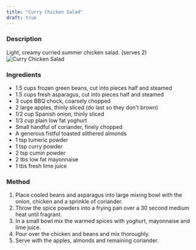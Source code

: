 ```yaml
---
title: "Curry Chicken Salad"
draft: true
---
```


### Description

Light, creamy curried summer chicken salad. (serves 2)
![Curry Chicken Salad](https://krandor.business/recipes/food-pics/Curry_chicken_salad.jpg)

### Ingredients

+ 1.5 cups frozen green beans, cut into pieces half and steamed
+ 1.5 cups fresh asparagus, cut into pieces half and steamed
+ 3 cups BBQ chock, coarsely chopped
+ 2 large apples, thinly sliced (do last so they don't brown)
+ 1/2 cup Spanish onion, thinly sliced
+ 1/3 cup plain low fat yoghurt
+ Small handful of coriander, finely chopped
+ A generous fistful toasted slithered almonds
+ 1 tsp tumeric powder
+ 1 tsp curry powder
+ 2 tsp cumin powder
+ 2 tbs low fat mayonnaise
+ 1 tbs fresh lime juice

### Method

1. Place cooled beans and asparagus into large mixing bowl with the onion, chicken and a sprinkle of coriander.
1. Throw the spice powders into a frying pan over a 30 second medium heat until fragrant.
1. In a small bowl mix the warmed spices with yoghurt, mayonnaise and lime juice.  
1. Pour over the chicken and beans and mix thoroughly. 
1. Serve with the apples, almonds and remaining coriander.
